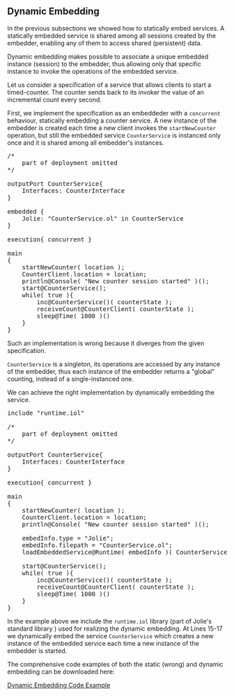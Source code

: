 ## Dynamic Embedding

In the previous subsections we showed how to statically embed services. A statically embedded service is shared among all sessions created by the embedder, enabling any of them to access shared (persistent) data.

Dynamic embedding makes possible to associate a unique embedded instance (session) to the embedder, thus allowing only that specific instance to invoke the operations of the embedded service.

Let us consider a specification of a service that allows clients to start a timed-counter. The counter sends back to its invoker the value of an incremental count every second.

First, we implement the specification as an embeddeder with a `concurrent` behaviour, statically embedding a counter service. A new instance of the embedder is created each time a new client invokes the `startNewCounter` operation, but still the embedded service `CounterService` is instanced only once and it is shared among all embedder's instances.

<pre class="code">
/*
	part of deployment omitted
*/

outputPort CounterService{
	Interfaces: CounterInterface
}

embedded {
	Jolie: "CounterService.ol" in CounterService
}

execution{ concurrent }

main
{
	startNewCounter( location );
	CounterClient.location = location;
	println@Console( "New counter session started" )();
	start@CounterService();
	while( true ){
		inc@CounterService()( counterState );
		receiveCount@CounterClient( counterState );
		sleep@Time( 1000 )()
	}
}
</pre>

Such an implementation is wrong because it diverges from the given specification.

`CounterService` is a singleton, its operations are accessed by any instance of the embedder, thus each instance of the embedder returns a "global" counting, instead of a single-instanced one.

We can achieve the right implementation by dynamically embedding the service.

<pre class="code">
include "runtime.iol"

/*
	part of deployment omitted
*/

outputPort CounterService{
	Interfaces: CounterInterface
}

execution{ concurrent }

main
{
	startNewCounter( location );
	CounterClient.location = location;
	println@Console( "New counter session started" )();

	embedInfo.type = "Jolie";
	embedInfo.filepath = "CounterService.ol";
	loadEmbeddedService@Runtime( embedInfo )( CounterService.location );

	start@CounterService();
	while( true ){
		inc@CounterService()( counterState );
		receiveCount@CounterClient( counterState );
		sleep@Time( 1000 )()
	}
}
</pre>

In the example above we include the `runtime.iol` library (part of Jolie's standard library ) used for realizing the dynamic embedding. At Lines 15-17 we dynamically embed the service `CounterService` which creates a new instance of the embedded service each time a new instance of the embedder is started.

The comprehensive code examples of both the static (wrong) and dynamic embedding can be downloaded here:

<div class="download"><a href="documentation/architectural_composition/code/dynamic_embedding_code.zip">Dynamic Embedding Code Example</a></div>